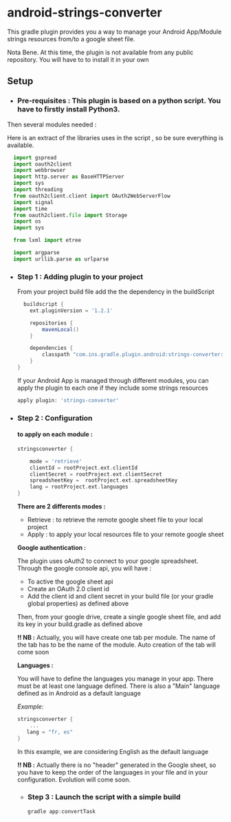 # android-strings-converter



This gradle plugin provides you a way to manage your Android App/Module strings resources from/to a google sheet file. 

Nota Bene. At this time, the plugin is not available from any public repository. You will have to to install it in your own 




## Setup

* ### Pre-requisites : This plugin is based on a python script. You have to firstly install Python3.
Then several modules needed :

Here is an extract of the libraries uses in the script , so be sure everything is available. 

```python
  import gspread
  import oauth2client
  import webbrowser
  import http.server as BaseHTTPServer
  import sys
  import threading
  from oauth2client.client import OAuth2WebServerFlow
  import signal
  import time
  from oauth2client.file import Storage
  import os
  import sys

  from lxml import etree

  import argparse
  import urllib.parse as urlparse
```



* ### Step 1 : Adding plugin to your project

  From your project build file add the the dependency in the buildScript
  
  ```groovy
    buildscript {
      ext.pluginVersion = '1.2.1'

      repositories {
          mavenLocal()
      }

      dependencies {
          classpath "com.ins.gradle.plugin.android:strings-converter:$pluginVersion"
      }
  }
  ```
 
  If your Android App is managed through different modules, you can apply the plugin to each one if they include some strings resources 
 
   ```groovy
   apply plugin: 'strings-converter'
   ```
 * ### Step 2 : Configuration
 
    ####  to apply on each module :
    
    ```groovy
    stringsconverter {
    
        mode = 'retrieve'
        clientId = rootProject.ext.clientId
        clientSecret = rootProject.ext.clientSecret
        spreadsheetKey =  rootProject.ext.spreadsheetKey
        lang = rootProject.ext.languages
    }
    ```
    
    **There are 2 differents modes :**
    
      * Retrieve : to retrieve the remote google sheet file to your local project
      * Apply    : to apply your local resources file to your remote google sheet
      
    **Google authentication :**
    
    The plugin uses oAuth2 to connect to your google spreadsheet.
      Through the google console api, you will have :
      * To active the google sheet api
      * Create an OAuth 2.0 client id
      * Add the client id and client secret in your build file (or your gradle global properties) as defined above
    
    Then, from your google drive, create a single google sheet file, and add its key in your build.gradle as defined above 
       
    **!! NB  :** Actually, you will have create one tab per module. The name of the tab has to be the name of the module. Auto creation of the tab will come soon
    
    
    **Languages :**
    
    You will have to define the languages you manage in your app. There must be at least one language defined.
    There is also a "Main" language defined as in Android as a default language
    
    *Example:*
    
    ```groovy
   stringsconverter {
        ...
       lang = "fr, es"
   }
    ```
       
     In this example, we are considering English as the default language
     
     **!! NB  :** Actually there is no "header" generated in the Google sheet, so you have to keep the order of the languages in your file and in your configuration. Evolution will come soon.

     * ### Step 3 : Launch the script with a simple build
      
       ```groovy
       gradle app:convertTask
       ```
    
